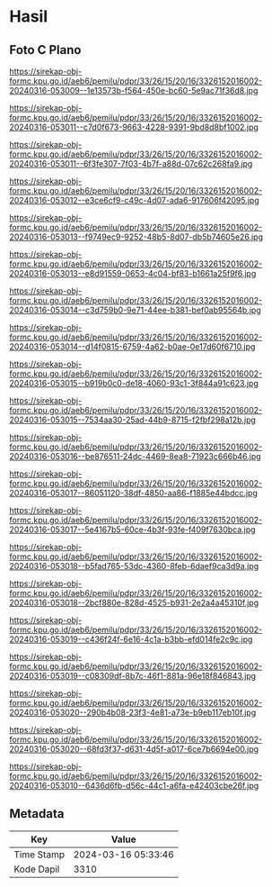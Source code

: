 # Hasil

## Foto C Plano

https://sirekap-obj-formc.kpu.go.id/aeb6/pemilu/pdpr/33/26/15/20/16/3326152016002-20240316-053009--1e13573b-f564-450e-bc60-5e9ac71f36d8.jpg

https://sirekap-obj-formc.kpu.go.id/aeb6/pemilu/pdpr/33/26/15/20/16/3326152016002-20240316-053011--c7d0f673-9663-4228-9391-9bd8d8bf1002.jpg

https://sirekap-obj-formc.kpu.go.id/aeb6/pemilu/pdpr/33/26/15/20/16/3326152016002-20240316-053011--6f3fe307-7f03-4b7f-a88d-07c62c268fa9.jpg

https://sirekap-obj-formc.kpu.go.id/aeb6/pemilu/pdpr/33/26/15/20/16/3326152016002-20240316-053012--e3ce6cf9-c49c-4d07-ada6-917606f42095.jpg

https://sirekap-obj-formc.kpu.go.id/aeb6/pemilu/pdpr/33/26/15/20/16/3326152016002-20240316-053013--f9749ec9-9252-48b5-8d07-db5b74605e26.jpg

https://sirekap-obj-formc.kpu.go.id/aeb6/pemilu/pdpr/33/26/15/20/16/3326152016002-20240316-053013--e8d91559-0653-4c04-bf83-b1661a25f9f6.jpg

https://sirekap-obj-formc.kpu.go.id/aeb6/pemilu/pdpr/33/26/15/20/16/3326152016002-20240316-053014--c3d759b0-9e71-44ee-b381-bef0ab95564b.jpg

https://sirekap-obj-formc.kpu.go.id/aeb6/pemilu/pdpr/33/26/15/20/16/3326152016002-20240316-053014--d14f0815-6759-4a62-b0ae-0e17d60f6710.jpg

https://sirekap-obj-formc.kpu.go.id/aeb6/pemilu/pdpr/33/26/15/20/16/3326152016002-20240316-053015--b919b0c0-de18-4060-93c1-3f844a91c623.jpg

https://sirekap-obj-formc.kpu.go.id/aeb6/pemilu/pdpr/33/26/15/20/16/3326152016002-20240316-053015--7534aa30-25ad-44b9-8715-f2fbf298a12b.jpg

https://sirekap-obj-formc.kpu.go.id/aeb6/pemilu/pdpr/33/26/15/20/16/3326152016002-20240316-053016--be876511-24dc-4469-8ea8-71923c666b46.jpg

https://sirekap-obj-formc.kpu.go.id/aeb6/pemilu/pdpr/33/26/15/20/16/3326152016002-20240316-053017--86051120-38df-4850-aa86-f1885e44bdcc.jpg

https://sirekap-obj-formc.kpu.go.id/aeb6/pemilu/pdpr/33/26/15/20/16/3326152016002-20240316-053017--5e4167b5-60ce-4b3f-93fe-f409f7630bca.jpg

https://sirekap-obj-formc.kpu.go.id/aeb6/pemilu/pdpr/33/26/15/20/16/3326152016002-20240316-053018--b5fad765-53dc-4360-8feb-6daef9ca3d9a.jpg

https://sirekap-obj-formc.kpu.go.id/aeb6/pemilu/pdpr/33/26/15/20/16/3326152016002-20240316-053018--2bcf880e-828d-4525-b931-2e2a4a45310f.jpg

https://sirekap-obj-formc.kpu.go.id/aeb6/pemilu/pdpr/33/26/15/20/16/3326152016002-20240316-053019--c436f24f-6e16-4c1a-b3bb-efd014fe2c9c.jpg

https://sirekap-obj-formc.kpu.go.id/aeb6/pemilu/pdpr/33/26/15/20/16/3326152016002-20240316-053019--c08309df-8b7c-46f1-881a-96e18f846843.jpg

https://sirekap-obj-formc.kpu.go.id/aeb6/pemilu/pdpr/33/26/15/20/16/3326152016002-20240316-053020--290b4b08-23f3-4e81-a73e-b9eb117eb10f.jpg

https://sirekap-obj-formc.kpu.go.id/aeb6/pemilu/pdpr/33/26/15/20/16/3326152016002-20240316-053020--68fd3f37-d631-4d5f-a017-6ce7b6694e00.jpg

https://sirekap-obj-formc.kpu.go.id/aeb6/pemilu/pdpr/33/26/15/20/16/3326152016002-20240316-053010--6436d6fb-d56c-44c1-a6fa-e42403cbe26f.jpg


## Metadata

| Key        | Value               |
| ---------- | ------------------- |
| Time Stamp | 2024-03-16 05:33:46 |
| Kode Dapil | 3310                |



